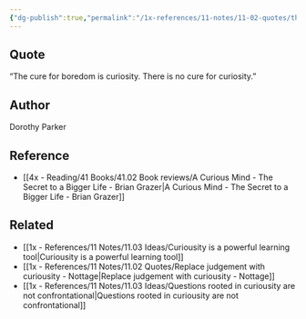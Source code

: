 ```yaml
---
{"dg-publish":true,"permalink":"/1x-references/11-notes/11-02-quotes/the-cure-for-boredom-is-curiosity-there-is-no-cure-for-curiosity-dorothy-parker/","title":"The cure for boredom is curiosity. There is no cure for curiosity - Dorothy Parker","dgShowBacklinks":false}
---
```



## Quote
“The cure for boredom is curiosity. There is no cure for curiosity.”

## Author
Dorothy Parker

## Reference
- [[4x - Reading/41 Books/41.02 Book reviews/A Curious Mind - The Secret to a Bigger Life - Brian Grazer\|A Curious Mind - The Secret to a Bigger Life - Brian Grazer]]

## Related
- [[1x - References/11 Notes/11.03 Ideas/Curiousity is a powerful learning tool\|Curiousity is a powerful learning tool]]
- [[1x - References/11 Notes/11.02 Quotes/Replace judgement with curiousity - Nottage\|Replace judgement with curiousity - Nottage]]
- [[1x - References/11 Notes/11.03 Ideas/Questions rooted in curiousity are not confrontational\|Questions rooted in curiousity are not confrontational]]
